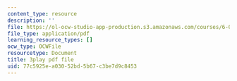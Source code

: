 ```yaml
---
content_type: resource
description: ''
file: https://ol-ocw-studio-app-production.s3.amazonaws.com/courses/6-042j-mathematics-for-computer-science-spring-2015/77c5925ea03052bd5b67c3be7d9c8453_KvtLWgCTwn4.pdf
file_type: application/pdf
learning_resource_types: []
ocw_type: OCWFile
resourcetype: Document
title: 3play pdf file
uid: 77c5925e-a030-52bd-5b67-c3be7d9c8453
---
```

